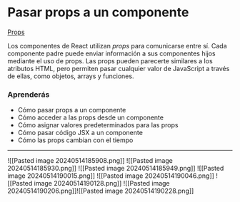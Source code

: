 # Pasar props a un componente

[Props](https://es.react.dev/learn/passing-props-to-a-component)

Los componentes de React utilizan _props_ para comunicarse entre sí. Cada componente padre puede enviar información a sus componentes hijos mediante el uso de props. Las props pueden parecerte similares a los atributos HTML, pero permiten pasar cualquier valor de JavaScript a través de ellas, como objetos, arrays y funciones.

### Aprenderás

- Cómo pasar props a un componente
- Cómo acceder a las props desde un componente
- Cómo asignar valores predeterminados para las props
- Cómo pasar código JSX a un componente
- Cómo las props cambian con el tiempo
---
![[Pasted image 20240514185908.png]]
![[Pasted image 20240514185930.png]]
![[Pasted image 20240514185949.png]]
![[Pasted image 20240514190015.png]]
![[Pasted image 20240514190046.png]]
![[Pasted image 20240514190128.png]]
![[Pasted image 20240514190206.png]]![[Pasted image 20240514190228.png]]
